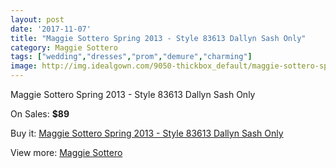 ```yaml
---
layout: post
date: '2017-11-07'
title: "Maggie Sottero Spring 2013 - Style 83613 Dallyn Sash Only"
category: Maggie Sottero
tags: ["wedding","dresses","prom","demure","charming"]
image: http://img.idealgown.com/9050-thickbox_default/maggie-sottero-spring-2013-style-83613-dallyn-sash-only.jpg
---
```

Maggie Sottero Spring 2013 - Style 83613 Dallyn Sash Only

On Sales: **$89**
<a href="https://www.idealgown.com/en/maggie-sottero/3766-maggie-sottero-spring-2013-style-83613-dallyn-sash-only.html"><amp-img layout="responsive" width="600" height="600" src="//img.idealgown.com/9050-thickbox_default/maggie-sottero-spring-2013-style-83613-dallyn-sash-only.jpg" alt="Maggie Sottero Spring 2013 - Style 83613 Dallyn Sash Only 0" /></a>

Buy it: [Maggie Sottero Spring 2013 - Style 83613 Dallyn Sash Only](https://www.idealgown.com/en/maggie-sottero/3766-maggie-sottero-spring-2013-style-83613-dallyn-sash-only.html "Maggie Sottero Spring 2013 - Style 83613 Dallyn Sash Only")

View more: [Maggie Sottero](https://www.idealgown.com/en/45-maggie-sottero "Maggie Sottero")